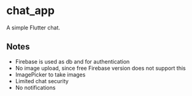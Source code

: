 # chat_app

A simple Flutter chat.

## Notes
* Firebase is used as db and for authentication
* No image upload, since free Firebase version does not support this
* ImagePicker to take images
* Limited chat security
* No notifications